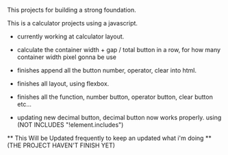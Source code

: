 This projects for building a strong foundation.

This is a calculator projects using a javascript.
- currently working at calculator layout.
- calculate the container width + gap / total button in a row, for how many container width pixel gonna be use
- finishes append all the button number, operator, clear into html.

- finishes all layout, using flexbox.
- finishes all the function, number button, operator button, clear button etc...
- updating new decimal button, decimal button now works properly. using (NOT INCLUDES "!element.includes")

** This Will be Updated frequently to keep an updated what i'm doing **
(THE PROJECT HAVEN'T FINISH YET)